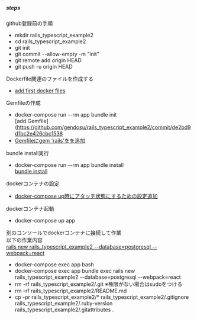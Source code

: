 ##### steps

github登録前の手順
- mkdir rails_typescript_example2
- cd rails_typescript_example2
- git init
- git commit --allow-empty -m "init"
- git remote add origin HEAD
- git push -u origin HEAD

Dockerfile関連のファイルを作成する
- [add first docker files](https://github.com/gendosu/rails_typescript_example2/commit/582622184f4a918acccae71cb4cc83bd20d1aef7)

Gemfileの作成
- docker-compose run --rm app bundle init  
  [add Gemfile](https://github.com/gendosu/rails_typescript_example2/commit/de2bd9d1bc2e426cbc1538
- [Gemfileにgem 'rails'をを追加](https://github.com/gendosu/rails_typescript_example2/commit/6d8d7b1166fad5b0818649728e3a13b9f9e7c68d)

bundle install実行
- docker-compose run --rm app bundle install  
  [bundle install](https://github.com/gendosu/rails_typescript_example2/commit/e93bf527673de370456088b8c46ab703f05365e3)

dockerコンテナの設定
- [docker-compose up時にアタッチ状態にするための設定追加](https://github.com/gendosu/rails_typescript_example2/commit/7c2230a40d397e2390c8858fbb2074881f33fb3a)

dockerコンテナ起動
- docker-compose up app

別のコンソールでdockerコンテナに接続して作業  
以下の作業内容  
[rails new rails_typescript_example2 --database=postgresql --webpack=react](https://github.com/gendosu/rails_typescript_example2/commit/d0eb984a55d997209c5418e083d9a6b82b28dd9a)
- docker-compose exec app bash  
- docker-compose exec app bundle exec rails new rails_typescript_example2 --database=postgresql --webpack=react
- rm -rf rails_typescript_example2/.git
  ※権限がない場合はsudoをつける
- rm -rf rails_typescript_example2/README.md
- cp -pr rails_typescript_example2/* rails_typescript_example2/.gitignore rails_typescript_example2/.ruby-version rails_typescript_example2/.gitattributes .
